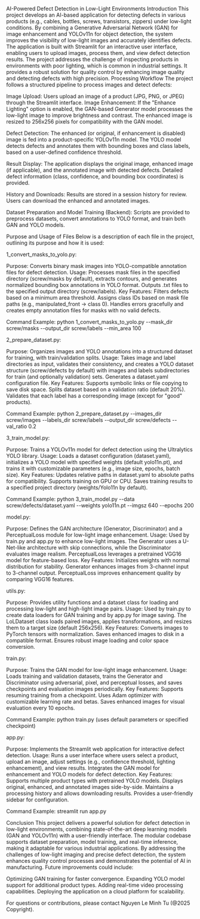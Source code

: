 AI-Powered Defect Detection in Low-Light Environments
Introduction
This project develops an AI-based application for detecting defects in various products (e.g., cables, bottles, screws, transistors, zippers) under low-light conditions. By combining a Generative Adversarial Network (GAN) for image enhancement and YOLOv11n for object detection, the system improves the visibility of low-light images and accurately identifies defects. The application is built with Streamlit for an interactive user interface, enabling users to upload images, process them, and view defect detection results.
The project addresses the challenge of inspecting products in environments with poor lighting, which is common in industrial settings. It provides a robust solution for quality control by enhancing image quality and detecting defects with high precision.
Processing Workflow
The project follows a structured pipeline to process images and detect defects:

Image Upload: Users upload an image of a product (JPG, PNG, or JPEG) through the Streamlit interface.
Image Enhancement:
If the "Enhance Lighting" option is enabled, the GAN-based Generator model processes the low-light image to improve brightness and contrast.
The enhanced image is resized to 256x256 pixels for compatibility with the GAN model.


Defect Detection:
The enhanced (or original, if enhancement is disabled) image is fed into a product-specific YOLOv11n model.
The YOLO model detects defects and annotates them with bounding boxes and class labels, based on a user-defined confidence threshold.


Result Display:
The application displays the original image, enhanced image (if applicable), and the annotated image with detected defects.
Detailed defect information (class, confidence, and bounding box coordinates) is provided.


History and Downloads:
Results are stored in a session history for review.
Users can download the enhanced and annotated images.


Dataset Preparation and Model Training (Backend):
Scripts are provided to preprocess datasets, convert annotations to YOLO format, and train both GAN and YOLO models.



Purpose and Usage of Files
Below is a description of each file in the project, outlining its purpose and how it is used:

1_convert_masks_to_yolo.py:

Purpose: Converts binary mask images into YOLO-compatible annotation files for defect detection.
Usage: Processes mask files in the specified directory (screw/masks by default), extracts contours, and generates normalized bounding box annotations in YOLO format. Outputs .txt files to the specified output directory (screw/labels).
Key Features:
Filters defects based on a minimum area threshold.
Assigns class IDs based on mask file paths (e.g., manipulated_front → class 0).
Handles errors gracefully and creates empty annotation files for masks with no valid defects.


Command Example: python 1_convert_masks_to_yolo.py --mask_dir screw/masks --output_dir screw/labels --min_area 100


2_prepare_dataset.py:

Purpose: Organizes images and YOLO annotations into a structured dataset for training, with train/validation splits.
Usage: Takes image and label directories as input, validates their consistency, and creates a YOLO dataset structure (screw/defects by default) with images and labels subdirectories for train (and optionally validation) sets. Generates a dataset.yaml configuration file.
Key Features:
Supports symbolic links or file copying to save disk space.
Splits dataset based on a validation ratio (default 20%).
Validates that each label has a corresponding image (except for "good" products).


Command Example: python 2_prepare_dataset.py --images_dir screw/images --labels_dir screw/labels --output_dir screw/defects --val_ratio 0.2


3_train_model.py:

Purpose: Trains a YOLOv11n model for defect detection using the Ultralytics YOLO library.
Usage: Loads a dataset configuration (dataset.yaml), initializes a YOLO model with specified weights (default yolo11n.pt), and trains it with customizable parameters (e.g., image size, epochs, batch size).
Key Features:
Updates relative paths in dataset.yaml to absolute paths for compatibility.
Supports training on GPU or CPU.
Saves training results to a specified project directory (weights/Yolo11n by default).


Command Example: python 3_train_model.py --data screw/defects/dataset.yaml --weights yolo11n.pt --imgsz 640 --epochs 200


model.py:

Purpose: Defines the GAN architecture (Generator, Discriminator) and a PerceptualLoss module for low-light image enhancement.
Usage: Used by train.py and app.py to enhance low-light images. The Generator uses a U-Net-like architecture with skip connections, while the Discriminator evaluates image realism. PerceptualLoss leverages a pretrained VGG16 model for feature-based loss.
Key Features:
Initializes weights with normal distribution for stability.
Generator enhances images from 3-channel input to 3-channel output.
PerceptualLoss improves enhancement quality by comparing VGG16 features.




utils.py:

Purpose: Provides utility functions and a dataset class for loading and processing low-light and high-light image pairs.
Usage: Used by train.py to create data loaders for GAN training and by app.py for image saving. The LoLDataset class loads paired images, applies transformations, and resizes them to a target size (default 256x256).
Key Features:
Converts images to PyTorch tensors with normalization.
Saves enhanced images to disk in a compatible format.
Ensures robust image loading and color space conversion.




train.py:

Purpose: Trains the GAN model for low-light image enhancement.
Usage: Loads training and validation datasets, trains the Generator and Discriminator using adversarial, pixel, and perceptual losses, and saves checkpoints and evaluation images periodically.
Key Features:
Supports resuming training from a checkpoint.
Uses Adam optimizer with customizable learning rate and betas.
Saves enhanced images for visual evaluation every 10 epochs.


Command Example: python train.py (uses default parameters or specified checkpoint)


app.py:

Purpose: Implements the Streamlit web application for interactive defect detection.
Usage: Runs a user interface where users select a product, upload an image, adjust settings (e.g., confidence threshold, lighting enhancement), and view results. Integrates the GAN model for enhancement and YOLO models for defect detection.
Key Features:
Supports multiple product types with pretrained YOLO models.
Displays original, enhanced, and annotated images side-by-side.
Maintains a processing history and allows downloading results.
Provides a user-friendly sidebar for configuration.


Command Example: streamlit run app.py



Conclusion
This project delivers a powerful solution for defect detection in low-light environments, combining state-of-the-art deep learning models (GAN and YOLOv11n) with a user-friendly interface. The modular codebase supports dataset preparation, model training, and real-time inference, making it adaptable for various industrial applications. By addressing the challenges of low-light imaging and precise defect detection, the system enhances quality control processes and demonstrates the potential of AI in manufacturing.
Future improvements could include:

Optimizing GAN training for faster convergence.
Expanding YOLO model support for additional product types.
Adding real-time video processing capabilities.
Deploying the application on a cloud platform for scalability.

For questions or contributions, please contact Nguyen Le Minh Tu (@2025 Copyright).
